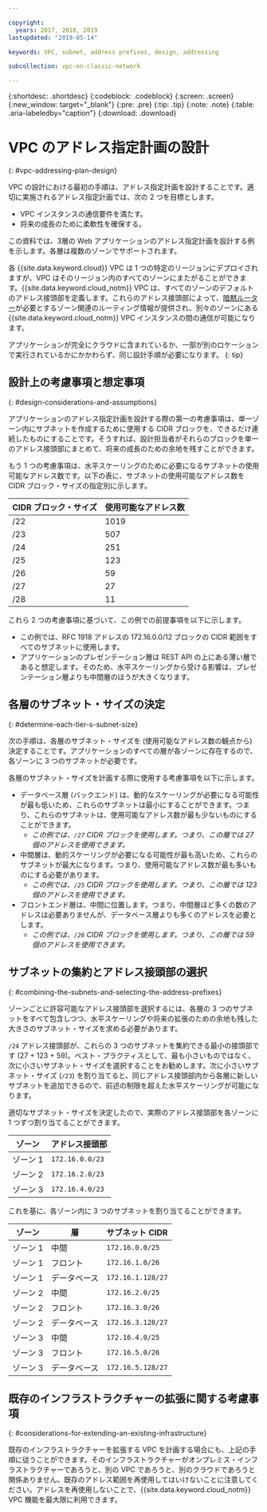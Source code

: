 ```yaml
---

copyright:
  years: 2017, 2018, 2019
lastupdated: "2019-05-14"

keywords: VPC, subnet, address prefixes, design, addressing

subcollection: vpc-on-classic-network

---
```


{:shortdesc: .shortdesc}
{:codeblock: .codeblock}
{:screen: .screen}
{:new_window: target="_blank"}
{:pre: .pre}
{:tip: .tip}
{:note: .note}
{:table: .aria-labeledby="caption"}
{:download: .download}


# VPC のアドレス指定計画の設計 
{: #vpc-addressing-plan-design}

VPC の設計における最初の手順は、アドレス指定計画を設計することです。適切に実施されるアドレス指定計画では、次の 2 つを目標とします。

* VPC インスタンスの通信要件を満たす。
* 将来の成長のために柔軟性を確保する。 

この資料では、3層の Web アプリケーションのアドレス指定計画を設計する例を示します。各層は複数のゾーンでサポートされます。

各 {{site.data.keyword.cloud}} VPC は 1 つの特定のリージョンにデプロイされますが、VPC はそのリージョン内のすべてのゾーンにまたがることができます。{{site.data.keyword.cloud_notm}} VPC は、すべてのゾーンのデフォルトのアドレス接頭部を定義します。これらのアドレス接頭部によって、[暗黙ルーター](/docs/vpc-on-classic?topic=vpc-on-classic-vpc-glossary#implicit-router)が必要とするゾーン関連のルーティング情報が提供され、別々のゾーンにある {{site.data.keyword.cloud_notm}} VPC インスタンスの間の通信が可能になります。

アプリケーションが完全にクラウドに含まれているか、一部が別のロケーションで実行されているかにかかわらず、同じ設計手順が必要になります。
{: tip}

## 設計上の考慮事項と想定事項
{: #design-considerations-and-assumptions}

アプリケーションのアドレス指定計画を設計する際の第一の考慮事項は、単一ゾーン内にサブネットを作成するために使用する CIDR ブロックを、できるだけ連続したものにすることです。そうすれば、設計担当者がそれらのブロックを単一のアドレス接頭部にまとめて、将来の成長のための余地を残すことができます。

もう 1 つの考慮事項は、水平スケーリングのために必要になるサブネットの使用可能なアドレス数です。以下の表に、サブネットの使用可能なアドレス数を CIDR ブロック・サイズの指定別に示します。

| CIDR ブロック・サイズ | 使用可能なアドレス数 |
| --------------- | ------------------- |
|      /22        |        1019         |
|      /23        |         507         |
|      /24        |         251         |
|      /25        |         123         |
|      /26        |          59         |
|      /27        |          27         |
|      /28        |          11         |

これら 2 つの考慮事項に基づいて、この例での前提事項を以下に示します。

* この例では、RFC 1918 アドレスの 172.16.0.0/12 ブロックの CIDR 範囲をすべてのサブネットに使用します。
* アプリケーションのプレゼンテーション層は REST API の上にある薄い層であると想定します。そのため、水平スケーリングから受ける影響は、プレゼンテーション層よりも中間層のほうが大きくなります。

## 各層のサブネット・サイズの決定
{: #determine-each-tier-s-subnet-size}

次の手順は、各層のサブネット・サイズを (使用可能なアドレス数の観点から) 決定することです。アプリケーションのすべての層が各ゾーンに存在するので、各ゾーンに 3 つのサブネットが必要です。

各層のサブネット・サイズを計画する際に使用する考慮事項を以下に示します。

* データベース層 (バックエンド) は、動的なスケーリングが必要になる可能性が最も低いため、これらのサブネットは最小にすることができます。つまり、これらのサブネットは、使用可能なアドレス数が最も少ないものにすることができます。 
    * _この例では、`/27` CIDR ブロックを使用します。つまり、この層では 27 個のアドレスを使用できます。_
* 中間層は、動的スケーリングが必要になる可能性が最も高いため、これらのサブネットが最大になります。つまり、使用可能なアドレス数が最も多いものにする必要があります。 
    * _この例では、`/25` CIDR ブロックを使用します。つまり、この層では 123 個のアドレスを使用できます。_
* フロントエンド層は、中間に位置します。つまり、中間層ほど多くの数のアドレスは必要ありませんが、データベース層よりも多くのアドレスを必要とします。 
    * _この例では、`/26` CIDR ブロックを使用します。つまり、この層では 59 個のアドレスを使用できます。_

## サブネットの集約とアドレス接頭部の選択
{: #combining-the-subnets-and-selecting-the-address-prefixes}

ゾーンごとに許容可能なアドレス接頭部を選択するには、各層の 3 つのサブネットをすべて包含しつつ、水平スケーリングや将来の拡張のための余地も残した大きさのサブネット・サイズを求める必要があります。 

`/24` アドレス接頭部が、これらの 3 つのサブネットを集約できる最小の接頭部です (27 + 123 + 59)。ベスト・プラクティスとして、最も小さいものではなく、次に小さいサブネット・サイズを選択することをお勧めします。次に小さいサブネット・サイズ (`/23`) を割り当てると、同じアドレス接頭部内から各層に新しいサブネットを追加できるので、前述の制限を超えた水平スケーリングが可能になります。

適切なサブネット・サイズを決定したので、実際のアドレス接頭部を各ゾーンに 1 つずつ割り当てることができます。

| ゾーン | アドレス接頭部 |
| ------ | --------------- |
| ゾーン 1 | `172.16.0.0/23` |
| ゾーン 2 | `172.16.2.0/23` |
| ゾーン 3 | `172.16.4.0/23` |

これを基に、各ゾーン内に 3 つのサブネットを割り当てることができます。

| ゾーン | 層 | サブネット CIDR |
| ------ | -------- | ----------------- |
| ゾーン 1 | 中間 |  `172.16.0.0/25`  |
| ゾーン 1 | フロント |  `172.16.1.0/26`  |
| ゾーン 1 | データベース | `172.16.1.128/27` |
| ゾーン 2 | 中間 |  `172.16.2.0/25`  |
| ゾーン 2 | フロント |  `172.16.3.0/26`  |
| ゾーン 2 | データベース | `172.16.3.128/27` |
| ゾーン 3 | 中間 |  `172.16.4.0/25`  |
| ゾーン 3 | フロント |  `172.16.5.0/26`  |
| ゾーン 3 | データベース | `172.16.5.128/27` |

## 既存のインフラストラクチャーの拡張に関する考慮事項
{: #considerations-for-extending-an-existing-infrastructure}

既存のインフラストラクチャーを拡張する VPC を計画する場合にも、上記の手順に従うことができます。そのインフラストラクチャーがオンプレミス・インフラストラクチャーであろうと、別の VPC であろうと、別のクラウドであろうと関係ありません。既存のアドレス範囲を再使用してはいけないことに注意してください。アドレスを再使用しないことで、{{site.data.keyword.cloud_notm}} VPC 機能を最大限に利用できます。

